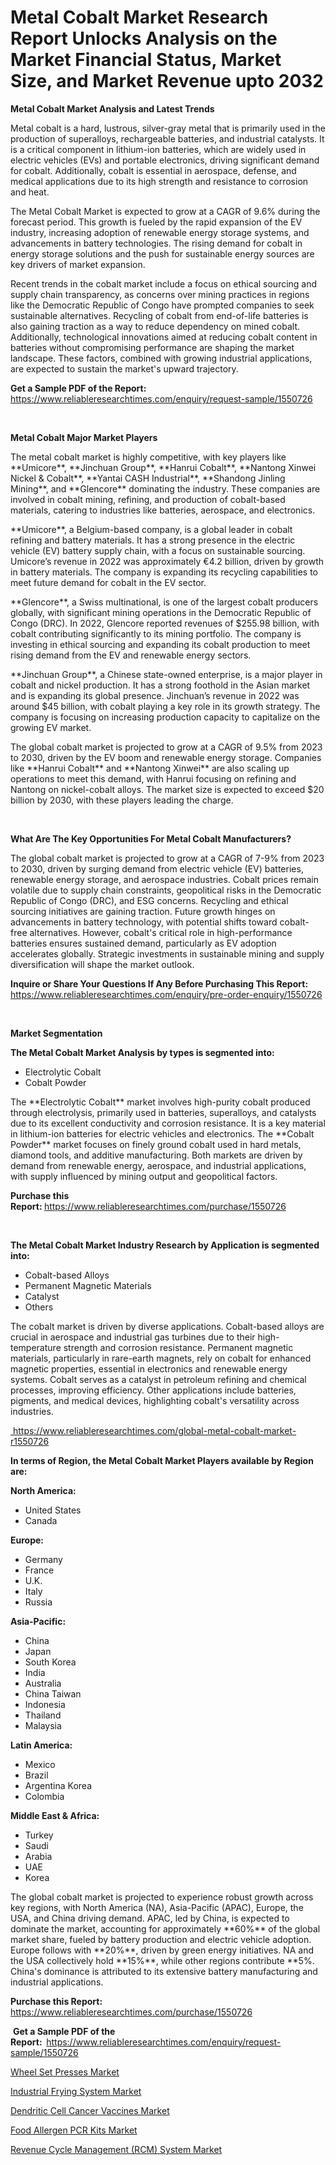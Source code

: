 <p><h1>Metal Cobalt Market Research Report Unlocks Analysis on the Market Financial Status, Market Size, and Market Revenue upto 2032</h1></p><p><strong>Metal Cobalt Market Analysis and Latest Trends</strong></p>
<p><p>Metal cobalt is a hard, lustrous, silver-gray metal that is primarily used in the production of superalloys, rechargeable batteries, and industrial catalysts. It is a critical component in lithium-ion batteries, which are widely used in electric vehicles (EVs) and portable electronics, driving significant demand for cobalt. Additionally, cobalt is essential in aerospace, defense, and medical applications due to its high strength and resistance to corrosion and heat.</p><p>The Metal Cobalt Market is expected to grow at a CAGR of 9.6% during the forecast period. This growth is fueled by the rapid expansion of the EV industry, increasing adoption of renewable energy storage systems, and advancements in battery technologies. The rising demand for cobalt in energy storage solutions and the push for sustainable energy sources are key drivers of market expansion.</p><p>Recent trends in the cobalt market include a focus on ethical sourcing and supply chain transparency, as concerns over mining practices in regions like the Democratic Republic of Congo have prompted companies to seek sustainable alternatives. Recycling of cobalt from end-of-life batteries is also gaining traction as a way to reduce dependency on mined cobalt. Additionally, technological innovations aimed at reducing cobalt content in batteries without compromising performance are shaping the market landscape. These factors, combined with growing industrial applications, are expected to sustain the market's upward trajectory.</p></p>
<p><strong>Get a Sample PDF of the Report:&nbsp;</strong> <a href="https://www.reliableresearchtimes.com/enquiry/request-sample/1550726?utm_campaign=1994&utm_medium=2&utm_source=Github&utm_content=ia&utm_term=25012025&utm_id=metal-cobalt">https://www.reliableresearchtimes.com/enquiry/request-sample/1550726</a></p>
<p>&nbsp;</p>
<p><strong>Metal Cobalt Major Market Players</strong></p>
<p><p>The metal cobalt market is highly competitive, with key players like **Umicore**, **Jinchuan Group**, **Hanrui Cobalt**, **Nantong Xinwei Nickel & Cobalt**, **Yantai CASH Industrial**, **Shandong Jinling Mining**, and **Glencore** dominating the industry. These companies are involved in cobalt mining, refining, and production of cobalt-based materials, catering to industries like batteries, aerospace, and electronics.</p><p>**Umicore**, a Belgium-based company, is a global leader in cobalt refining and battery materials. It has a strong presence in the electric vehicle (EV) battery supply chain, with a focus on sustainable sourcing. Umicore’s revenue in 2022 was approximately €4.2 billion, driven by growth in battery materials. The company is expanding its recycling capabilities to meet future demand for cobalt in the EV sector.</p><p>**Glencore**, a Swiss multinational, is one of the largest cobalt producers globally, with significant mining operations in the Democratic Republic of Congo (DRC). In 2022, Glencore reported revenues of $255.98 billion, with cobalt contributing significantly to its mining portfolio. The company is investing in ethical sourcing and expanding its cobalt production to meet rising demand from the EV and renewable energy sectors.</p><p>**Jinchuan Group**, a Chinese state-owned enterprise, is a major player in cobalt and nickel production. It has a strong foothold in the Asian market and is expanding its global presence. Jinchuan’s revenue in 2022 was around $45 billion, with cobalt playing a key role in its growth strategy. The company is focusing on increasing production capacity to capitalize on the growing EV market.</p><p>The global cobalt market is projected to grow at a CAGR of 9.5% from 2023 to 2030, driven by the EV boom and renewable energy storage. Companies like **Hanrui Cobalt** and **Nantong Xinwei** are also scaling up operations to meet this demand, with Hanrui focusing on refining and Nantong on nickel-cobalt alloys. The market size is expected to exceed $20 billion by 2030, with these players leading the charge.</p></p>
<p>&nbsp;</p>
<p><strong>What Are The Key Opportunities For Metal Cobalt Manufacturers?</strong></p>
<p><p>The global cobalt market is projected to grow at a CAGR of 7-9% from 2023 to 2030, driven by surging demand from electric vehicle (EV) batteries, renewable energy storage, and aerospace industries. Cobalt prices remain volatile due to supply chain constraints, geopolitical risks in the Democratic Republic of Congo (DRC), and ESG concerns. Recycling and ethical sourcing initiatives are gaining traction. Future growth hinges on advancements in battery technology, with potential shifts toward cobalt-free alternatives. However, cobalt's critical role in high-performance batteries ensures sustained demand, particularly as EV adoption accelerates globally. Strategic investments in sustainable mining and supply diversification will shape the market outlook.</p></p>
<p><strong>Inquire or Share Your Questions If Any Before Purchasing This Report:</strong> <a href="https://www.reliableresearchtimes.com/enquiry/pre-order-enquiry/1550726?utm_campaign=1994&utm_medium=2&utm_source=Github&utm_content=ia&utm_term=25012025&utm_id=metal-cobalt">https://www.reliableresearchtimes.com/enquiry/pre-order-enquiry/1550726</a></p>
<p>&nbsp;</p>
<p><strong>Market Segmentation</strong></p>
<p><strong>The Metal Cobalt Market Analysis by types is segmented into:</strong></p>
<p><ul><li>Electrolytic Cobalt</li><li>Cobalt Powder</li></ul></p>
<p><p>The **Electrolytic Cobalt** market involves high-purity cobalt produced through electrolysis, primarily used in batteries, superalloys, and catalysts due to its excellent conductivity and corrosion resistance. It is a key material in lithium-ion batteries for electric vehicles and electronics. The **Cobalt Powder** market focuses on finely ground cobalt used in hard metals, diamond tools, and additive manufacturing. Both markets are driven by demand from renewable energy, aerospace, and industrial applications, with supply influenced by mining output and geopolitical factors.</p></p>
<p><strong>Purchase this Report:&nbsp;</strong><a href="https://www.reliableresearchtimes.com/purchase/1550726?utm_campaign=1994&utm_medium=2&utm_source=Github&utm_content=ia&utm_term=25012025&utm_id=metal-cobalt">https://www.reliableresearchtimes.com/purchase/1550726</a></p>
<p>&nbsp;</p>
<p><strong>The Metal Cobalt Market Industry Research by Application is segmented into:</strong></p>
<p><ul><li>Cobalt-based Alloys</li><li>Permanent Magnetic Materials</li><li>Catalyst</li><li>Others</li></ul></p>
<p><p>The cobalt market is driven by diverse applications. Cobalt-based alloys are crucial in aerospace and industrial gas turbines due to their high-temperature strength and corrosion resistance. Permanent magnetic materials, particularly in rare-earth magnets, rely on cobalt for enhanced magnetic properties, essential in electronics and renewable energy systems. Cobalt serves as a catalyst in petroleum refining and chemical processes, improving efficiency. Other applications include batteries, pigments, and medical devices, highlighting cobalt's versatility across industries.</p></p>
<p><a href="https://www.reliableresearchtimes.com/global-metal-cobalt-market-r1550726?utm_campaign=1994&utm_medium=2&utm_source=Github&utm_content=ia&utm_term=25012025&utm_id=metal-cobalt">&nbsp;https://www.reliableresearchtimes.com/global-metal-cobalt-market-r1550726</a></p>
<p><strong>In terms of Region, the Metal Cobalt Market Players available by Region are:</strong></p>
<p>
    <p> <strong> North America: </strong>
        <ul>
            <li>United States</li>
            <li>Canada</li>
        </ul>
        </p> 
    <p> <strong> Europe: </strong>
        <ul>
            <li>Germany</li>
            <li>France</li>
            <li>U.K.</li>
            <li>Italy</li>
            <li>Russia</li>
        </ul>
        </p> 
    <p> <strong> Asia-Pacific: </strong>
        <ul>
            <li>China</li>
            <li>Japan</li>
            <li>South Korea</li>
            <li>India</li>
            <li>Australia</li>
            <li>China Taiwan</li>
            <li>Indonesia</li>
            <li>Thailand</li>
            <li>Malaysia</li>
        </ul>
        </p> 
    <p> <strong> Latin America: </strong>
        <ul>
            <li>Mexico</li>
            <li>Brazil</li>
            <li>Argentina Korea</li>
            <li>Colombia</li>
        </ul>
        </p> 
    <p> <strong> Middle East & Africa: </strong>
        <ul>
            <li>Turkey</li>
            <li>Saudi</li>
            <li>Arabia</li>
            <li>UAE</li>
            <li>Korea</li>
        </ul>
    </p>
    </p>
<p><p>The global cobalt market is projected to experience robust growth across key regions, with North America (NA), Asia-Pacific (APAC), Europe, the USA, and China driving demand. APAC, led by China, is expected to dominate the market, accounting for approximately **60%** of the global market share, fueled by battery production and electric vehicle adoption. Europe follows with **20%**, driven by green energy initiatives. NA and the USA collectively hold **15%**, while other regions contribute **5%. China's dominance is attributed to its extensive battery manufacturing and industrial applications.</p></p>
<p><strong>Purchase this Report: </strong><a href="https://www.reliableresearchtimes.com/purchase/1550726?utm_campaign=1994&utm_medium=2&utm_source=Github&utm_content=ia&utm_term=25012025&utm_id=metal-cobalt">https://www.reliableresearchtimes.com/purchase/1550726</a></p>
<p>&nbsp;<strong>Get a Sample PDF of the Report:&nbsp;&nbsp;</strong><a href="https://www.reliableresearchtimes.com/enquiry/request-sample/1550726?utm_campaign=1994&utm_medium=2&utm_source=Github&utm_content=ia&utm_term=25012025&utm_id=metal-cobalt">https://www.reliableresearchtimes.com/enquiry/request-sample/1550726</a></p>
<p><strong></strong></p>
<p><p><a href="https://www.linkedin.com/pulse/wheel-set-presses-market-research-report-2025-2032-forecasted-wrqge?utm_campaign=1994&utm_medium=2&utm_source=Github&utm_content=ia&utm_term=25012025&utm_id=metal-cobalt">Wheel Set Presses Market</a></p><p><a href="https://www.linkedin.com/pulse/revenue-analysis-demand-forecast-industrial-frying-system-oldte?utm_campaign=1994&utm_medium=2&utm_source=Github&utm_content=ia&utm_term=25012025&utm_id=metal-cobalt">Industrial Frying System Market</a></p><p><a href="https://www.linkedin.com/pulse/evaluating-dendritic-cell-cancer-vaccines-market-2025-2032-shhte?utm_campaign=1994&utm_medium=2&utm_source=Github&utm_content=ia&utm_term=25012025&utm_id=metal-cobalt">Dendritic Cell Cancer Vaccines Market</a></p><p><a href="https://www.linkedin.com/pulse/food-allergen-pcr-kits-market-evolution-136-cagr-key-trends-tpqjc?utm_campaign=1994&utm_medium=2&utm_source=Github&utm_content=ia&utm_term=25012025&utm_id=metal-cobalt">Food Allergen PCR Kits Market</a></p><p><a href="https://www.linkedin.com/pulse/revenue-cycle-management-rcm-system-market-report-in-depth-analysis-a6iee?utm_campaign=1994&utm_medium=2&utm_source=Github&utm_content=ia&utm_term=25012025&utm_id=metal-cobalt">Revenue Cycle Management (RCM) System Market</a></p></p>